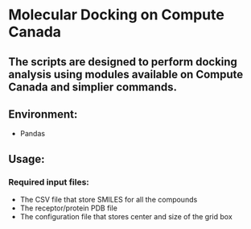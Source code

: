# Molecular Docking on Compute Canada
## The scripts are designed to perform docking analysis using modules available on Compute Canada and simplier commands.
## Environment:
* Pandas

## Usage:
### Required input files:
* The CSV file that store SMILES for all the compounds
* The receptor/protein PDB file 
* The configuration file that stores center and size of the grid box


